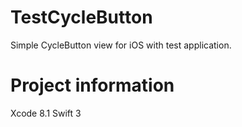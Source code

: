 # TestCycleButton
Simple CycleButton view for iOS with test application.

# Project information
Xcode 8.1
Swift 3